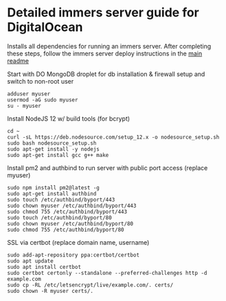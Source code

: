 # Detailed immers server guide for DigitalOcean

Installs all dependencies for running an immers server.
After completing these steps, follow the immers server deploy instructions in the [main readme](./README.md)

Start with DO MongoDB droplet for db installation & firewall setup and switch to non-root user

```
adduser myuser
usermod -aG sudo myuser
su - myuser
```

Install NodeJS 12 w/ build tools (for bcrypt)

```
cd ~
curl -sL https://deb.nodesource.com/setup_12.x -o nodesource_setup.sh
sudo bash nodesource_setup.sh
sudo apt-get install -y nodejs
sudo apt-get install gcc g++ make

```

Install pm2 and authbind to run server with public port access (replace myuser)

```
sudo npm install pm2@latest -g
sudo apt-get install authbind
sudo touch /etc/authbind/byport/443
sudo chown myuser /etc/authbind/byport/443
sudo chmod 755 /etc/authbind/byport/443
sudo touch /etc/authbind/byport/80
sudo chown myuser /etc/authbind/byport/80
sudo chmod 755 /etc/authbind/byport/80
```

SSL via certbot (replace domain name, username)

```
sudo add-apt-repository ppa:certbot/certbot
sudo apt update
sudo apt install certbot
sudo certbot certonly --standalone --preferred-challenges http -d example.com
sudo cp -RL /etc/letsencrypt/live/example.com/. certs/
sudo chown -R myuser certs/.
```
